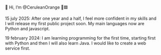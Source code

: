 👋 Hi, I’m @CeruleanOrange 🍊🟦

15 july 2025:
After one year and a half, I feel more confident in my skills and I will release my first public project soon. My main languages now are Python and javascript.

19 february 2024:
I am learning programming for the first time, starting first with Python 
and then I will also learn Java. I would like to create a web service first.
<!---
CeruleanOrange/CeruleanOrange is a ✨ special ✨ repository because its `README.md` (this file) appears on your GitHub profile.
You can click the Preview link to take a look at your changes.
--->
